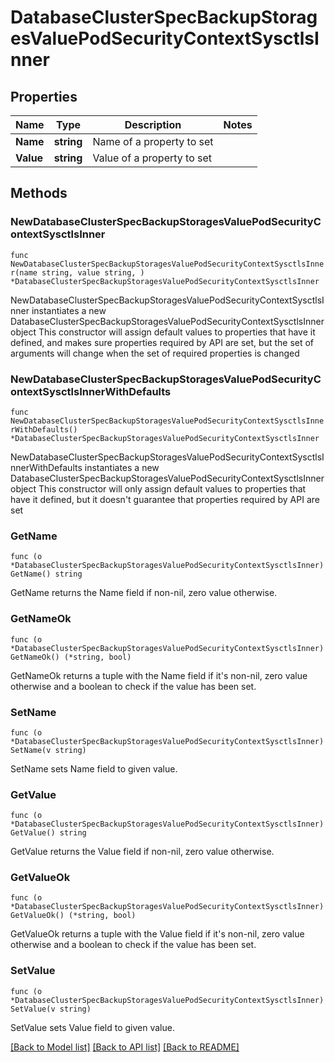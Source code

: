 # DatabaseClusterSpecBackupStoragesValuePodSecurityContextSysctlsInner

## Properties

Name | Type | Description | Notes
------------ | ------------- | ------------- | -------------
**Name** | **string** | Name of a property to set | 
**Value** | **string** | Value of a property to set | 

## Methods

### NewDatabaseClusterSpecBackupStoragesValuePodSecurityContextSysctlsInner

`func NewDatabaseClusterSpecBackupStoragesValuePodSecurityContextSysctlsInner(name string, value string, ) *DatabaseClusterSpecBackupStoragesValuePodSecurityContextSysctlsInner`

NewDatabaseClusterSpecBackupStoragesValuePodSecurityContextSysctlsInner instantiates a new DatabaseClusterSpecBackupStoragesValuePodSecurityContextSysctlsInner object
This constructor will assign default values to properties that have it defined,
and makes sure properties required by API are set, but the set of arguments
will change when the set of required properties is changed

### NewDatabaseClusterSpecBackupStoragesValuePodSecurityContextSysctlsInnerWithDefaults

`func NewDatabaseClusterSpecBackupStoragesValuePodSecurityContextSysctlsInnerWithDefaults() *DatabaseClusterSpecBackupStoragesValuePodSecurityContextSysctlsInner`

NewDatabaseClusterSpecBackupStoragesValuePodSecurityContextSysctlsInnerWithDefaults instantiates a new DatabaseClusterSpecBackupStoragesValuePodSecurityContextSysctlsInner object
This constructor will only assign default values to properties that have it defined,
but it doesn't guarantee that properties required by API are set

### GetName

`func (o *DatabaseClusterSpecBackupStoragesValuePodSecurityContextSysctlsInner) GetName() string`

GetName returns the Name field if non-nil, zero value otherwise.

### GetNameOk

`func (o *DatabaseClusterSpecBackupStoragesValuePodSecurityContextSysctlsInner) GetNameOk() (*string, bool)`

GetNameOk returns a tuple with the Name field if it's non-nil, zero value otherwise
and a boolean to check if the value has been set.

### SetName

`func (o *DatabaseClusterSpecBackupStoragesValuePodSecurityContextSysctlsInner) SetName(v string)`

SetName sets Name field to given value.


### GetValue

`func (o *DatabaseClusterSpecBackupStoragesValuePodSecurityContextSysctlsInner) GetValue() string`

GetValue returns the Value field if non-nil, zero value otherwise.

### GetValueOk

`func (o *DatabaseClusterSpecBackupStoragesValuePodSecurityContextSysctlsInner) GetValueOk() (*string, bool)`

GetValueOk returns a tuple with the Value field if it's non-nil, zero value otherwise
and a boolean to check if the value has been set.

### SetValue

`func (o *DatabaseClusterSpecBackupStoragesValuePodSecurityContextSysctlsInner) SetValue(v string)`

SetValue sets Value field to given value.



[[Back to Model list]](../README.md#documentation-for-models) [[Back to API list]](../README.md#documentation-for-api-endpoints) [[Back to README]](../README.md)


